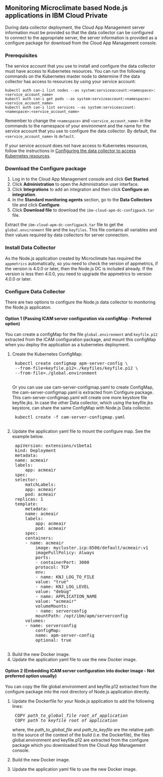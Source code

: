 ## Monitoring Microclimate based Node.js applications in IBM Cloud Private

During data collector deployment, the Cloud App Management server information must be provided so that the data collector can be configured to connect to the appropriate server, the server information is provided as a configure package for download from the Cloud App Management console.

### Prerequisites

The service account that you use to install and configure the data collector must have access to Kubernetes resources. You can run the following commands on the Kubernetes master node to determine if the data collector has access to resources by using your service account:

```
kubectl auth can-i list nodes --as system:serviceaccount:<namespace>:<service_account_name>
kubectl auth can-i get pods --as system:serviceaccount:<namespace>:<service_account_name>
kubectl auth can-i list services --as system:serviceaccount:<namespace>:<service_account_name>
```

Remember to change the `<namespace>` and `<service_account_name>` in the commands to the namespace of your environment and the name for the service account that you use to configure the data collector. By default, the `<service_account_name>` is `default`.

If your service account does not have access to Kubernetes resources, follow the instructions in [Configuring the data collector to access Kubernetes resources](nodejsdc_config_access.md).

### Download the Configure package

1. Log in to the Cloud App Management console and click <b>Get Started</b>.
2. Click <b>Administration</b> to open the Administration user interface.
3. Click <b>Integrations</b> to add an integration and then click <b>Configure an integration</b>.
4. In the <b>Standard monitoring agents</b> section, go to the <b>Data Collectors</b> tile and click <b>Configure</b>.
5. Click <b>Download file</b> to download the `ibm-cloud-apm-dc-configpack.tar` file.

Extract the `ibm-cloud-apm-dc-configpack.tar` file to get the `global.environment` file and the `keyfiles`. This file contains all variables and their values required by data collectors for server connection.

### Install Data Collector

As the Node.js application created by Microclimate has required the `appmetrics` automatically, so you need to check the version of appmetrics, if the version is 4.0.0 or later, then the Node.js DC is included already. If the version is less then 4.0.0, you need to upgrade the appmetrics to version 4.0.0 or later.

### Configure Data Collector

There are two options to configure the Node.js data collector to monitoring the Node.js applicaton.

#### Option 1 (Passing ICAM server configuration via configMap - Preferred option)

You can create a configMap for the file `global.environment` and `keyfile.p12` extracted from the ICAM configuration package, and mount this configMap when you deploy the application as a kubernetes deployment.

1. Create the Kubernetes ConfigMap:
    <pre>
    kubectl create configmap apm-server-config \
    --from-file=keyfile.p12=./keyfiles/keyfile.p12 \
    --from-file=./global.environment
    </pre>
    Or you can use use cam-server-configmap.yaml to create ConfigMap, the cam-server-configmap.yaml is extracted from Configure package. This cam-server-configmap.yaml will create one more keystore file keyfile.jks. In case the other Data collector, which using the keyfile.jks keystore, can share the same ConfigMap with Node.js Data collector.
    <pre>
    kubectl create -f cam-server-configmap.yaml
    </pre>
2. Update the application yaml file to mount the configure map. See the example below.
    <pre>
    apiVersion: extensions/v1beta1
    kind: Deployment
    metadata:
    name: acmeair
    labels:
        app: acmeair
    spec:
    selector:
        matchLabels:
        app: acmeair
        pod: acmeair
    replicas: 1
    template:
        metadata:
        name: acmeair
        labels:
            app: acmeair
            pod: acmeair
        spec:
        containers:
        - name: acmeair
            image: mycluster.icp:8500/default/acmeair:v1
            imagePullPolicy: Always
            ports:
            - containerPort: 3000
            protocol: TCP
            env:        
            - name: KNJ_LOG_TO_FILE
            value: "true"
            - name: KNJ_LOG_LEVEL
            value: "debug"
            - name: APPLICATION_NAME
            value: "acmeair"
            volumeMounts:
            - name: serverconfig
            mountPath: /opt/ibm/apm/serverconfig
        volumes:
        - name: serverconfig
            configMap:
            name: apm-server-config
            optional: true
    </pre>
3. Build the new Docker image.
4. Update the application yaml file to use the new Docker image.

#### Option 2 (Embedding ICAM server configuration into docker image - Not preferred option usually)

You can copy the file global.environment and keyfile.p12 extracted from the configure package into the root directory of Node.js application directly.

1. Update the Dockerfile for your Node.js application to add the following lines:
    <pre>
    COPY <i>path_to_global_file</i> <i>root_of_application</i>
    COPY <i>path_to_keyfile</i> <i>root_of_application</i></pre>
    where, the <i>path_to_global_file</i> and <i>path_to_keyfile</i> are the relative path to the source of the context of the build (i.e. the Dockerfile), the files global.environment and keyfile.p12 are extracted from the configure package which you downloaded from the Cloud App Management console.

2. Build the new Docker image.
3. Update the application yaml file to use the new Docker image.
